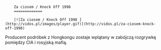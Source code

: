 
        Za ciosem / Knock Off 1998 
        =============
        
        [![Za ciosem / Knock Off 1998 ](http://vidos.pl/images/player.gif)](http://vidos.pl/za-ciosem-knock-off-1998)
        
        
 Producent podróbek z Hongkongu zostaje wplątany w zabójczą rozgrywkę pomiędzy CIA i rosyjską mafią. 
    